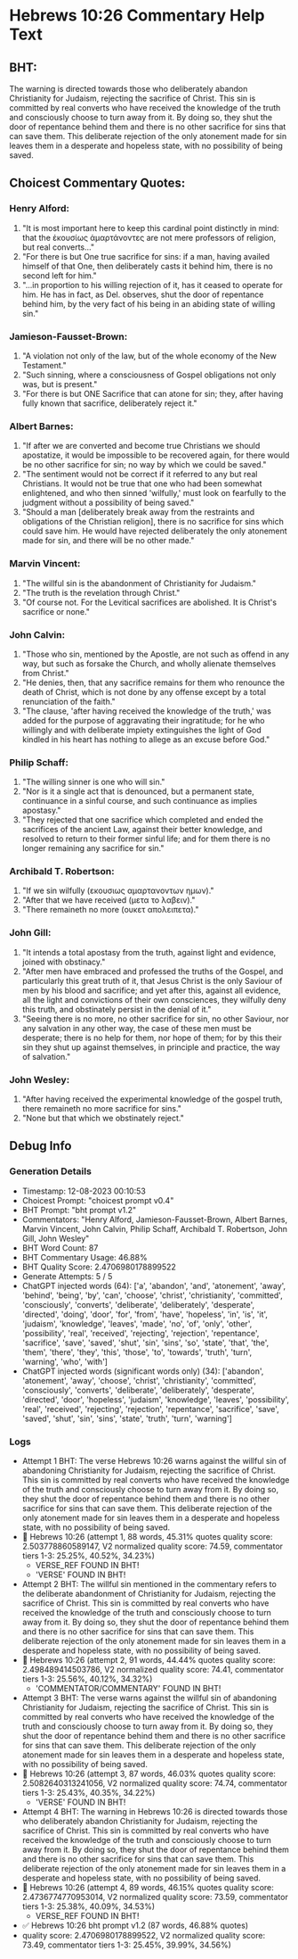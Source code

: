 # Hebrews 10:26 Commentary Help Text

## BHT:
The warning is directed towards those who deliberately abandon Christianity for Judaism, rejecting the sacrifice of Christ. This sin is committed by real converts who have received the knowledge of the truth and consciously choose to turn away from it. By doing so, they shut the door of repentance behind them and there is no other sacrifice for sins that can save them. This deliberate rejection of the only atonement made for sin leaves them in a desperate and hopeless state, with no possibility of being saved.

## Choicest Commentary Quotes:
### Henry Alford:
1. "It is most important here to keep this cardinal point distinctly in mind: that the ἑκουσίως ἁμαρτάνοντες are not mere professors of religion, but real converts..."
2. "For there is but One true sacrifice for sins: if a man, having availed himself of that One, then deliberately casts it behind him, there is no second left for him."
3. "...in proportion to his willing rejection of it, has it ceased to operate for him. He has in fact, as Del. observes, shut the door of repentance behind him, by the very fact of his being in an abiding state of willing sin."

### Jamieson-Fausset-Brown:
1. "A violation not only of the law, but of the whole economy of the New Testament."
2. "Such sinning, where a consciousness of Gospel obligations not only was, but is present."
3. "For there is but ONE Sacrifice that can atone for sin; they, after having fully known that sacrifice, deliberately reject it."

### Albert Barnes:
1. "If after we are converted and become true Christians we should apostatize, it would be impossible to be recovered again, for there would be no other sacrifice for sin; no way by which we could be saved."
2. "The sentiment would not be correct if it referred to any but real Christians. It would not be true that one who had been somewhat enlightened, and who then sinned 'wilfully,' must look on fearfully to the judgment without a possibility of being saved."
3. "Should a man [deliberately break away from the restraints and obligations of the Christian religion], there is no sacrifice for sins which could save him. He would have rejected deliberately the only atonement made for sin, and there will be no other made."

### Marvin Vincent:
1. "The willful sin is the abandonment of Christianity for Judaism."
2. "The truth is the revelation through Christ."
3. "Of course not. For the Levitical sacrifices are abolished. It is Christ's sacrifice or none."

### John Calvin:
1. "Those who sin, mentioned by the Apostle, are not such as offend in any way, but such as forsake the Church, and wholly alienate themselves from Christ."
2. "He denies, then, that any sacrifice remains for them who renounce the death of Christ, which is not done by any offense except by a total renunciation of the faith."
3. "The clause, 'after having received the knowledge of the truth,' was added for the purpose of aggravating their ingratitude; for he who willingly and with deliberate impiety extinguishes the light of God kindled in his heart has nothing to allege as an excuse before God."

### Philip Schaff:
1. "The willing sinner is one who will sin."
2. "Nor is it a single act that is denounced, but a permanent state, continuance in a sinful course, and such continuance as implies apostasy."
3. "They rejected that one sacrifice which completed and ended the sacrifices of the ancient Law, against their better knowledge, and resolved to return to their former sinful life; and for them there is no longer remaining any sacrifice for sin."

### Archibald T. Robertson:
1. "If we sin wilfully (εκουσιως αμαρτανοντων ημων)."
2. "After that we have received (μετα το λαβειν)."
3. "There remaineth no more (ουκετ απολειπετα)."

### John Gill:
1. "It intends a total apostasy from the truth, against light and evidence, joined with obstinacy."
2. "After men have embraced and professed the truths of the Gospel, and particularly this great truth of it, that Jesus Christ is the only Saviour of men by his blood and sacrifice; and yet after this, against all evidence, all the light and convictions of their own consciences, they wilfully deny this truth, and obstinately persist in the denial of it."
3. "Seeing there is no more, no other sacrifice for sin, no other Saviour, nor any salvation in any other way, the case of these men must be desperate; there is no help for them, nor hope of them; for by this their sin they shut up against themselves, in principle and practice, the way of salvation."

### John Wesley:
1. "After having received the experimental knowledge of the gospel truth, there remaineth no more sacrifice for sins." 
2. "None but that which we obstinately reject."


## Debug Info
### Generation Details
- Timestamp: 12-08-2023 00:10:53
- Choicest Prompt: "choicest prompt v0.4"
- BHT Prompt: "bht prompt v1.2"
- Commentators: "Henry Alford, Jamieson-Fausset-Brown, Albert Barnes, Marvin Vincent, John Calvin, Philip Schaff, Archibald T. Robertson, John Gill, John Wesley"
- BHT Word Count: 87
- BHT Commentary Usage: 46.88%
- BHT Quality Score: 2.4706980178899522
- Generate Attempts: 5 / 5
- ChatGPT injected words (64):
	['a', 'abandon', 'and', 'atonement', 'away', 'behind', 'being', 'by', 'can', 'choose', 'christ', 'christianity', 'committed', 'consciously', 'converts', 'deliberate', 'deliberately', 'desperate', 'directed', 'doing', 'door', 'for', 'from', 'have', 'hopeless', 'in', 'is', 'it', 'judaism', 'knowledge', 'leaves', 'made', 'no', 'of', 'only', 'other', 'possibility', 'real', 'received', 'rejecting', 'rejection', 'repentance', 'sacrifice', 'save', 'saved', 'shut', 'sin', 'sins', 'so', 'state', 'that', 'the', 'them', 'there', 'they', 'this', 'those', 'to', 'towards', 'truth', 'turn', 'warning', 'who', 'with']
- ChatGPT injected words (significant words only) (34):
	['abandon', 'atonement', 'away', 'choose', 'christ', 'christianity', 'committed', 'consciously', 'converts', 'deliberate', 'deliberately', 'desperate', 'directed', 'door', 'hopeless', 'judaism', 'knowledge', 'leaves', 'possibility', 'real', 'received', 'rejecting', 'rejection', 'repentance', 'sacrifice', 'save', 'saved', 'shut', 'sin', 'sins', 'state', 'truth', 'turn', 'warning']

### Logs
- Attempt 1 BHT: The verse Hebrews 10:26 warns against the willful sin of abandoning Christianity for Judaism, rejecting the sacrifice of Christ. This sin is committed by real converts who have received the knowledge of the truth and consciously choose to turn away from it. By doing so, they shut the door of repentance behind them and there is no other sacrifice for sins that can save them. This deliberate rejection of the only atonement made for sin leaves them in a desperate and hopeless state, with no possibility of being saved.
- 🔄 Hebrews 10:26 (attempt 1, 88 words, 45.31% quotes quality score: 2.503778860589147, V2 normalized quality score: 74.59, commentator tiers 1-3: 25.25%, 40.52%, 34.23%) 
	- VERSE_REF FOUND IN BHT! 
	- 'VERSE' FOUND IN BHT!
- Attempt 2 BHT: The willful sin mentioned in the commentary refers to the deliberate abandonment of Christianity for Judaism, rejecting the sacrifice of Christ. This sin is committed by real converts who have received the knowledge of the truth and consciously choose to turn away from it. By doing so, they shut the door of repentance behind them and there is no other sacrifice for sins that can save them. This deliberate rejection of the only atonement made for sin leaves them in a desperate and hopeless state, with no possibility of being saved.
- 🔄 Hebrews 10:26 (attempt 2, 91 words, 44.44% quotes quality score: 2.498489414503786, V2 normalized quality score: 74.41, commentator tiers 1-3: 25.56%, 40.12%, 34.32%) 
	- 'COMMENTATOR/COMMENTARY' FOUND IN BHT!
- Attempt 3 BHT: The verse warns against the willful sin of abandoning Christianity for Judaism, rejecting the sacrifice of Christ. This sin is committed by real converts who have received the knowledge of the truth and consciously choose to turn away from it. By doing so, they shut the door of repentance behind them and there is no other sacrifice for sins that can save them. This deliberate rejection of the only atonement made for sin leaves them in a desperate and hopeless state, with no possibility of being saved.
- 🔄 Hebrews 10:26 (attempt 3, 87 words, 46.03% quotes quality score: 2.5082640313241056, V2 normalized quality score: 74.74, commentator tiers 1-3: 25.43%, 40.35%, 34.22%) 
	- 'VERSE' FOUND IN BHT!
- Attempt 4 BHT: The warning in Hebrews 10:26 is directed towards those who deliberately abandon Christianity for Judaism, rejecting the sacrifice of Christ. This sin is committed by real converts who have received the knowledge of the truth and consciously choose to turn away from it. By doing so, they shut the door of repentance behind them and there is no other sacrifice for sins that can save them. This deliberate rejection of the only atonement made for sin leaves them in a desperate and hopeless state, with no possibility of being saved.
- 🔄 Hebrews 10:26 (attempt 4, 89 words, 46.15% quotes quality score: 2.4736774770953014, V2 normalized quality score: 73.59, commentator tiers 1-3: 25.38%, 40.09%, 34.53%) 
	- VERSE_REF FOUND IN BHT!
- ✅ Hebrews 10:26 bht prompt v1.2 (87 words, 46.88% quotes)
- quality score: 2.4706980178899522, V2 normalized quality score: 73.49, commentator tiers 1-3: 25.45%, 39.99%, 34.56%)